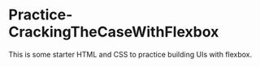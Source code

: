 # Practice-CrackingTheCaseWithFlexbox
This is some starter HTML and CSS to practice building UIs with flexbox.
